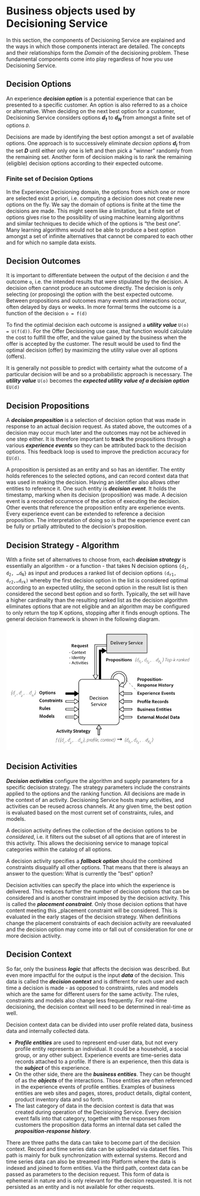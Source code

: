 # Business objects used by Decisioning Service
<!-- -->
In this section, the components of Decisioning Service are explained and the ways in which those components interact are detailed. The concepts and their relationships form the _Domain_ of the decisioning problem. These fundamental components come into play regardless of how you use Decisioning Service.

## Decision Options
<!-- Content from section 2.2 -->

An experience _**decision option**_ is a potential experience that can be presented to a specific customer. An option is also referred to as a choice or alternative. When deciding on the next best option for a customer, Decisioning Service considers options _**d<sub>1</sub>**_ to _**d<sub>N</sub>**_ from amongst a finite set of options _`D`_.

Decisions are made by identifying the best option amongst a set of available options. One approach is to successively eliminate _decsion options_ _**d<sub>i</sub>**_ from the set _**D**_ until either only one is left and then pick a "winner" randomly from the remaining set. Another form of decision making is to rank the remaining (eligible) decision options according to their expected outcome.

### Finite set of Decision Options

In the Experience Decisioning domain, the options from which one or more are selected exist a priori, i.e. computing a decision does not create new options on the fly. We say the domain of options is finite at the time the decisions are made. This might seem like a limitation, but a finite set of options gives rise to the possibility of using machine learning algorithms and similar techniques to decide which of the options is “the best one”. Many learning algorithms would not be able to produce a best option amongst a set of infinite alternatives that cannot be compared to each other and for which no sample data exists.

## Decision Outcomes
<!-- Content from section 2.6 -->

It is important to differentiate between the output of the decision `d` and the outcome `o`, i.e. the intended results that were stipulated by the decision. A decision often cannot produce an outcome directly. The decision is only selecting (or proposing) the option with the best expected outcome. Between propositions and outcomes many events and interactions occur, often delayed by days or weeks. In more formal terms the outcome is a function of the decision `o = f(d)` 

To find the optimial decision each outcome is assigned a _**utility value**_ `U(o) = U(f(d))`.
For the Offer Decisioning use case, that function would calculate the cost to fulfill the offer, and the value gained by the business when the offer is accepted by the customer. The result would be used to find the optimal decision (offer) by maximizing the utility value over all options (offers).

It is generally not possible to predict with certainty what the outcome of a particular decision will be and so a probabilistic approach is necessary. The _**utility value**_ `U(o)` becomes the _**expected utility value of a decision option**_ `EU(d)`

## Decision Propositions
<!-- Content from section 2.1 -->

A _**decision proposition**_ is a selection of decision option that was made in response to an actual decision request. As stated above, the outcomes of a decision may occur much later and the outcomes may not be achieved in one step either. It is therefore important to **track** the propositions through a various _**experience events**_ so they can be attributed back to the decision options. This feedback loop is used to improve the prediction accuracy for `EU(d)`.

A proposition is persisted as an entity and so has an identifier. The entity holds  references to the selected options, and can record context data that was used in making the decision. Having an identifier also allows other entities to reference it. One such entity is _**decision event**_. It holds the timestamp, marking when its decision (proposition) was made. A decision event is a recorded occurrence of the action of executing the decision. Other events that reference the proposition entity are experience events. Every experience event can be extended to reference a decision proposition. The interpretation of doing so is that the experience event can be fully or prtially attributed to the decision's proposition.

## Decision Strategy - Algorithm
<!-- Content from section 2.3 -->

With a finite set of alternatives to choose from, each _**decision strategy**_ is essentially an algorithm - or a function - that takes N decision options <code>{d<sub>1</sub>, d<sub>2</sub>, …d<sub>N</sub>}</code> as input and produces a ranked list of decision options <code>(d<sub>r1</sub>, d<sub>r2</sub>,…d<sub>rk</sub>)</code> whereby the first decision option in the list is considered optimal according to an expected utility, the second option in the result list is then considered the second best option and so forth. Typically, the set will have a higher cardinality than the resulting ranked list as the decision algorithm eliminates options that are not eligible and an algorithm may be configured to only return the top K options, stopping after it finds enough options.
The general decision framework is shown in the following diagram.

![Fig 1](decisioning-optimization.png)

## Decision Activities
<!-- Content from section 2.4 -->

_**Decision activities**_ configure the algorithm and supply parameters for a specific decision strategy. The strategy parameters include the constraints applied to the options and the ranking function. All decisions are made in the context of an activity. Decisioning Service hosts many activities, and activities can be reused across channels. At any given time, the best option is evaluated based on the most current set of constraints, rules, and models.  

A decision activity defines the collection of the decision options to be *considered*, i.e. it filters out the subset of all options that are of interest in this activity. This allows the decisioning service to manage topical categories within the catalog of all options. 

A decision activity specifies a _**fallback option**_ should the combined constraints disqualify all other options. That means that there is always an answer to the question: What is currently the "best" option?

Decision activities can specify the place into which the experience is delivered. This reduces further the number of decision options that can be considered and is another constraint imposed by the decision activity. This is called the _**placement constraint**_. Only those decision options that have content meeting this _placement constraint will be considered. This is evaluated in the early stages of the decision strategy. When definitions change the placement constraints of each decision activity are reevaluated and the decision option may come into or fall out of consideration for one or more decision activity.

## Decision Context
<!-- Content from section 2.5 -->

So far, only the business _**logic**_ that affects the decision was described. But even more impactful for the output is the input _**data**_ of the decision. This data is called the _**decision context**_ and is different for each user and each time a decision is made - as opposed to constraints, rules and models which are the same for different users for the same activity. The rules, constraints and models also change less frequently. For real-time decisioning, the decision context will need to be determined in real-time as well. 

Decision context data can be divided into user profile related data, business data and internally collected data. 

* _**Profile entities**_ are used to represent end-user data, but not every profile entity represents an individual. It could be a household, a social group, or any other subject. Experience events are time-series data records attached to a profile. If there is an experience, then this data is the _**subject**_ of this experience. 
* On the other side, there are the  _**business entities**_. They can be thought of as the _**objects**_ of the interactions. Those entities are often referenced in the experience events of profile entities. Examples of business entities are web sites and pages, stores, product details, digital content, product inventory data and so forth.
* The last category of data in the decision context is data that was created during operation of the Decisioning Service. Every decision event falls into that category, together with the responses from customers the proposition data forms an internal data set called the _**proposition-response history**_.

There are three paths the data can take to become part of the decision context. Record and time series data can be uploaded via dataset files. This path is mainly for bulk synchronization with external systems. Record and time series data can also be streamed into Platform where the data is indexed and joined to form entities. Via the third path, context data can be passed as parameters to the decision request. This form of data is ephemeral in nature and is only relevant for the decision requested. It is not persisted as an entity and is not available for other requests.
